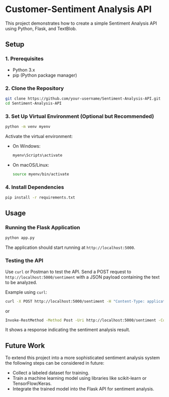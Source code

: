# Customer-Sentiment Analysis API

This project demonstrates how to create a simple Sentiment Analysis API using Python, Flask, and TextBlob.

## Setup

### 1. Prerequisites

- Python 3.x
- pip (Python package manager)

### 2. Clone the Repository

```bash
git clone https://github.com/your-username/Sentiment-Analysis-API.git
cd Sentiment-Analysis-API
```

### 3. Set Up Virtual Environment (Optional but Recommended)

```bash
python -m venv myenv
```

Activate the virtual environment:
- On Windows:
  ```bash
  myenv\Scripts\activate
  ```
- On macOS/Linux:
  ```bash
  source myenv/bin/activate
  ```

### 4. Install Dependencies

```bash
pip install -r requirements.txt
```

## Usage

### Running the Flask Application

```bash
python app.py
```

The application should start running at `http://localhost:5000`.

### Testing the API

Use `curl` or Postman to test the API. Send a POST request to `http://localhost:5000/sentiment` with a JSON payload containing the text to be analyzed.

Example using `curl`:

```bash
curl -X POST http://localhost:5000/sentiment -H "Content-Type: application/json" -d '{"text": "I love this product!"}'
```
or

```bash
Invoke-RestMethod -Method Post -Uri http://localhost:5000/sentiment -ContentType "application/json" -Body '{"text": "I love this product!"}'
```

It shows a response indicating the sentiment analysis result.

## Future Work

To extend this project into a more sophisticated sentiment analysis system the following steps can be considered in future:
- Collect a labeled dataset for training.
- Train a machine learning model using libraries like scikit-learn or TensorFlow/Keras.
- Integrate the trained model into the Flask API for sentiment analysis.
